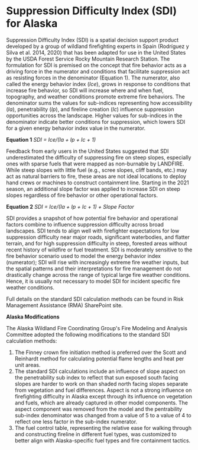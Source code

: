 # Suppression Difficulty Index (SDI) for Alaska

Suppression Difficulty Index (SDI) is a spatial decision support product developed by a group of wildland firefighting experts in Spain (Rodríguez y Silva et al. 2014, 2020) that has been adapted for use in the United States by the USDA Forest Service Rocky Mountain Research Station. The formulation for SDI is premised on the concept that fire behavior acts as a driving force in the numerator and conditions that facilitate suppression act as resisting forces in the denominator (Equation 1). The numerator, also called the energy behavior index (_Ice_), grows in response to conditions that increase fire behavior, so SDI will increase where and when fuel, topography, and weather conditions promote extreme fire behaviors. The denominator sums the values for sub-indices representing how accessibility (_Ia_), penetrability (_Ip_), and fireline creation (_Ic_) influence suppression opportunities across the landscape. Higher values for sub-indices in the denominator indicate better conditions for suppression, which lowers SDI for a given energy behavior index value in the numerator.   

**Equation 1**  _SDI = Ice/(Ia + Ip + Ic + 1)_

Feedback from early users in the United States suggested that SDI underestimated the difficulty of suppressing fire on steep slopes, especially ones with sparse fuels that were mapped as non-burnable by LANDFIRE. While steep slopes with little fuel (e.g., scree slopes, cliff bands, etc.) may act as natural barriers to fire, these areas are not ideal locations to deploy hand crews or machines to construct containment line. Starting in the 2021 season, an additional slope factor was applied to increase SDI on steep slopes regardless of fire behavior or other operational factors.

**Equation 2**  _SDI = Ice/(Ia + Ip + Ic + 1) + Slope Factor_

SDI provides a snapshot of how potential fire behavior and operational factors combine to influence suppression difficulty across broad landscapes. SDI tends to align well with firefighter expectations for low suppression difficulty near major roads, significant waterbodies, and flatter terrain, and for high suppression difficulty in steep, forested areas without recent history of wildfire or fuel treatment. SDI is moderately sensitive to the fire behavior scenario used to model the energy behavior index (numerator); SDI will rise with increasingly extreme fire weather inputs, but the spatial patterns and their interpretations for fire management do not drastically change across the range of typical large fire weather conditions. Hence, it is usually not necessary to model SDI for incident specific fire weather conditions.

Full details on the standard SDI calculation methods can be found in Risk Management Assistance (RMA) SharePoint site.

**Alaska Modifications**

The Alaska Wildland Fire Coordinating Group's Fire Modeling and Analysis Committee adopted the following modifications to the standard SDI calculation methods:

1) The Finney crown fire initiation method is preferred over the Scott and Reinhardt method for calculating potential flame lengths and heat per unit areas.
2) The standard SDI calculations include an influence of slope aspect on the penetrability sub index to reflect that sun exposed south facing slopes are harder to work on than shaded north facing slopes separate from vegetation and fuel differences. Aspect is not a strong influence on firefighting difficulty in Alaska except through its influence on vegetation and fuels, which are already captured in other model components. The aspect component was removed from the model and the pentrability sub-index denominator was changed from a value of 5 to a value of 4 to reflect one less factor in the sub-index numerator.
3) The fuel control table, representing the relative ease for walking through and constructing fireline in different fuel types, was customized to better align with Alaska-specific fuel types and fire containment tactics.
